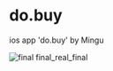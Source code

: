 # do.buy
ios app 'do.buy' by Mingu

![final final_real_final](https://user-images.githubusercontent.com/58521437/84049845-e6075080-a9e7-11ea-9b62-ae2b8866370e.png)
